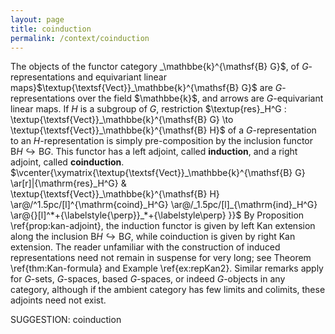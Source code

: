 ```yaml
---
layout: page
title: coinduction
permalink: /context/coinduction
---
```


The objects of the functor category _\mathbbe{k}^{\mathsf{B} G}$, of $G$-representations and equivariant linear maps}$\textup{\textsf{Vect}}_\mathbbe{k}^{\mathsf{B} G}$ are $G$-representations over the field $\mathbbe{k}$, and arrows are $G$-equivariant linear maps. If $H$ is a subgroup of $G$, restriction $\textup{res}_H^G : \textup{\textsf{Vect}}_\mathbbe{k}^{\mathsf{B} G} \to \textup{\textsf{Vect}}_\mathbbe{k}^{\mathsf{B} H}$ of a $G$-representation to an $H$-representation is simply pre-composition by the inclusion functor $\mathsf{B} H \hookrightarrow \mathsf{B} G$. This functor has a left adjoint, called **induction**, and a  right adjoint, called **coinduction**.
  $\vcenter{\xymatrix{\textup{\textsf{Vect}}_\mathbbe{k}^{\mathsf{B} G}  \ar[r]|{\mathrm{res}_H^G} & \textup{\textsf{Vect}}_\mathbbe{k}^{\mathsf{B} H} \ar@/^1.5pc/[l]^{\mathrm{coind}_H^G} \ar@/_1.5pc/[l]_{\mathrm{ind}_H^G} \ar@{}[l]^*+{\labelstyle{\perp}}_*+{\labelstyle\perp} }}$
  By Proposition \ref{prop:kan-adjoint}, the induction functor is given by left Kan extension along the inclusion $\mathsf{B} H \hookrightarrow \mathsf{B} G$, while coinduction is given by right Kan extension. The reader unfamiliar with the construction of induced representations need not remain in suspense for very long; see Theorem \ref{thm:Kan-formula} and Example \ref{ex:repKan2}. Similar remarks apply for $G$-sets, $G$-spaces, based $G$-spaces, or indeed $G$-objects in any category, although if the ambient category has few limits and colimits, these adjoints need not exist.
 

SUGGESTION: coinduction